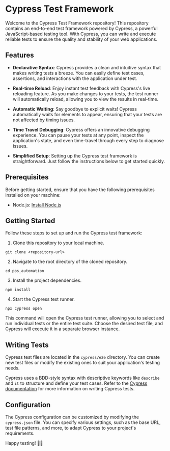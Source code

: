 # Cypress Test Framework

Welcome to the Cypress Test Framework repository! This repository contains an end-to-end test framework powered by Cypress, a powerful JavaScript-based testing tool. With Cypress, you can write and execute reliable tests to ensure the quality and stability of your web applications.

## Features

- **Declarative Syntax**: Cypress provides a clean and intuitive syntax that makes writing tests a breeze. You can easily define test cases, assertions, and interactions with the application under test.

- **Real-time Reload**: Enjoy instant test feedback with Cypress's live reloading feature. As you make changes to your tests, the test runner will automatically reload, allowing you to view the results in real-time.

- **Automatic Waiting**: Say goodbye to explicit waits! Cypress automatically waits for elements to appear, ensuring that your tests are not affected by timing issues.

- **Time Travel Debugging**: Cypress offers an innovative debugging experience. You can pause your tests at any point, inspect the application's state, and even time-travel through every step to diagnose issues.

- **Simplified Setup**: Setting up the Cypress test framework is straightforward. Just follow the instructions below to get started quickly.

## Prerequisites

Before getting started, ensure that you have the following prerequisites installed on your machine:

- Node.js: [Install Node.js](https://nodejs.org)

## Getting Started

Follow these steps to set up and run the Cypress test framework:

1. Clone this repository to your local machine.

```shell
git clone <repository-url>
```

2. Navigate to the root directory of the cloned repository.

```shell
cd pos_automation
```

3. Install the project dependencies.

```shell
npm install
```

4. Start the Cypress test runner.

```shell
npx cypress open
```

This command will open the Cypress test runner, allowing you to select and run individual tests or the entire test suite. Choose the desired test file, and Cypress will execute it in a separate browser instance.

## Writing Tests

Cypress test files are located in the `cypress/e2e` directory. You can create new test files or modify the existing ones to suit your application's testing needs.

Cypress uses a BDD-style syntax with descriptive keywords like `describe` and `it` to structure and define your test cases. Refer to the [Cypress documentation](https://docs.cypress.io/guides/) for more information on writing Cypress tests.

## Configuration

The Cypress configuration can be customized by modifying the `cypress.json` file. You can specify various settings, such as the base URL, test file patterns, and more, to adapt Cypress to your project's requirements.


Happy testing! 🚀🔧